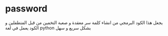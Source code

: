 # password
يجعل هذا الكود البرمجي من انشاء كلمة سر معقدة و صعبة التخمين من قبل المتطفلين و الكود يعمل في لغة python بشكل سريع و سهل 
